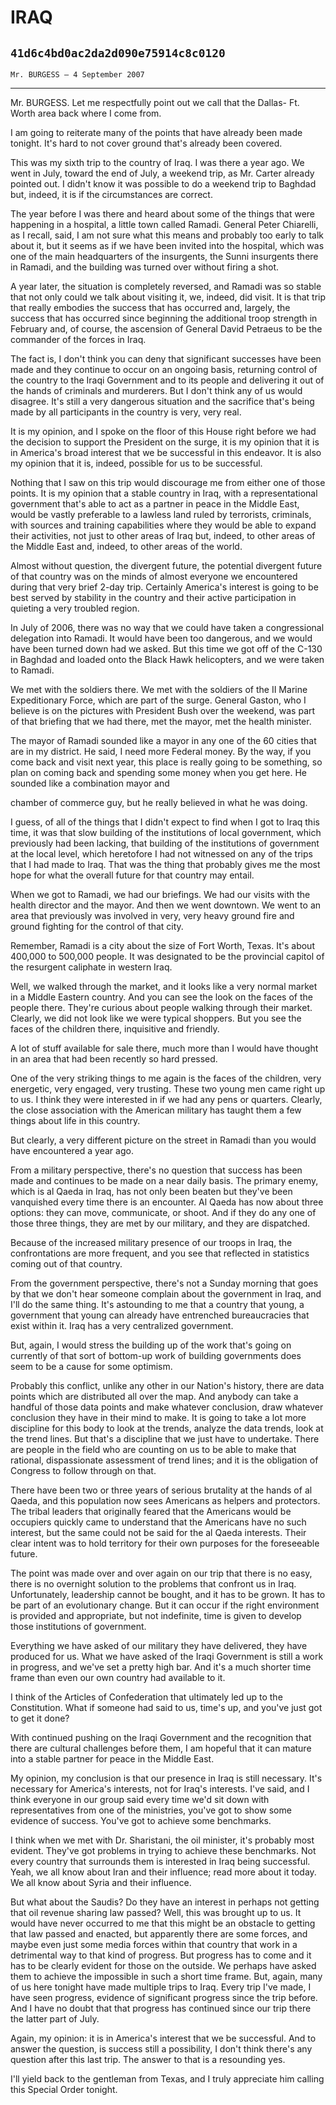 # IRAQ
## `41d6c4bd0ac2da2d090e75914c8c0120`
`Mr. BURGESS — 4 September 2007`

---


Mr. BURGESS. Let me respectfully point out we call that the Dallas-
Ft. Worth area back where I come from.

I am going to reiterate many of the points that have already been 
made tonight. It's hard to not cover ground that's already been 
covered.

This was my sixth trip to the country of Iraq. I was there a year 
ago. We went in July, toward the end of July, a weekend trip, as Mr. 
Carter already pointed out. I didn't know it was possible to do a 
weekend trip to Baghdad but, indeed, it is if the circumstances are 
correct.

The year before I was there and heard about some of the things that 
were happening in a hospital, a little town called Ramadi. General 
Peter Chiarelli, as I recall, said, I am not sure what this means and 
probably too early to talk about it, but it seems as if we have been 
invited into the hospital, which was one of the main headquarters of 
the insurgents, the Sunni insurgents there in Ramadi, and the building 
was turned over without firing a shot.

A year later, the situation is completely reversed, and Ramadi was so 
stable that not only could we talk about visiting it, we, indeed, did 
visit. It is that trip that really embodies the success that has 
occurred and, largely, the success that has occurred since beginning 
the additional troop strength in February and, of course, the ascension 
of General David Petraeus to be the commander of the forces in Iraq.

The fact is, I don't think you can deny that significant successes 
have been made and they continue to occur on an ongoing basis, 
returning control of the country to the Iraqi Government and to its 
people and delivering it out of the hands of criminals and murderers. 
But I don't think any of us would disagree. It's still a very dangerous 
situation and the sacrifice that's being made by all participants in 
the country is very, very real.

It is my opinion, and I spoke on the floor of this House right before 
we had the decision to support the President on the surge, it is my 
opinion that it is in America's broad interest that we be successful in 
this endeavor. It is also my opinion that it is, indeed, possible for 
us to be successful.

Nothing that I saw on this trip would discourage me from either one 
of those points. It is my opinion that a stable country in Iraq, with a 
representational government that's able to act as a partner in peace in 
the Middle East, would be vastly preferable to a lawless land ruled by 
terrorists, criminals, with sources and training capabilities where 
they would be able to expand their activities, not just to other areas 
of Iraq but, indeed, to other areas of the Middle East and, indeed, to 
other areas of the world.

Almost without question, the divergent future, the potential 
divergent future of that country was on the minds of almost everyone we 
encountered during that very brief 2-day trip. Certainly America's 
interest is going to be best served by stability in the country and 
their active participation in quieting a very troubled region.

In July of 2006, there was no way that we could have taken a 
congressional delegation into Ramadi. It would have been too dangerous, 
and we would have been turned down had we asked. But this time we got 
off of the C-130 in Baghdad and loaded onto the Black Hawk helicopters, 
and we were taken to Ramadi.

We met with the soldiers there. We met with the soldiers of the II 
Marine Expeditionary Force, which are part of the surge. General 
Gaston, who I believe is on the pictures with President Bush over the 
weekend, was part of that briefing that we had there, met the mayor, 
met the health minister.

The mayor of Ramadi sounded like a mayor in any one of the 60 cities 
that are in my district. He said, I need more Federal money. By the 
way, if you come back and visit next year, this place is really going 
to be something, so plan on coming back and spending some money when 
you get here. He sounded like a combination mayor and


chamber of commerce guy, but he really believed in what he was doing.

I guess, of all of the things that I didn't expect to find when I got 
to Iraq this time, it was that slow building of the institutions of 
local government, which previously had been lacking, that building of 
the institutions of government at the local level, which heretofore I 
had not witnessed on any of the trips that I had made to Iraq. That was 
the thing that probably gives me the most hope for what the overall 
future for that country may entail.



When we got to Ramadi, we had our briefings. We had our visits with 
the health director and the mayor. And then we went downtown. We went 
to an area that previously was involved in very, very heavy ground fire 
and ground fighting for the control of that city.

Remember, Ramadi is a city about the size of Fort Worth, Texas. It's 
about 400,000 to 500,000 people. It was designated to be the provincial 
capitol of the resurgent caliphate in western Iraq.

Well, we walked through the market, and it looks like a very normal 
market in a Middle Eastern country. And you can see the look on the 
faces of the people there. They're curious about people walking through 
their market. Clearly, we did not look like we were typical shoppers. 
But you see the faces of the children there, inquisitive and friendly.

A lot of stuff available for sale there, much more than I would have 
thought in an area that had been recently so hard pressed.

One of the very striking things to me again is the faces of the 
children, very energetic, very engaged, very trusting. These two young 
men came right up to us. I think they were interested in if we had any 
pens or quarters. Clearly, the close association with the American 
military has taught them a few things about life in this country.

But clearly, a very different picture on the street in Ramadi than 
you would have encountered a year ago.

From a military perspective, there's no question that success has 
been made and continues to be made on a near daily basis. The primary 
enemy, which is al Qaeda in Iraq, has not only been beaten but they've 
been vanquished every time there is an encounter. Al Qaeda has now 
about three options: they can move, communicate, or shoot. And if they 
do any one of those three things, they are met by our military, and 
they are dispatched.

Because of the increased military presence of our troops in Iraq, the 
confrontations are more frequent, and you see that reflected in 
statistics coming out of that country.

From the government perspective, there's not a Sunday morning that 
goes by that we don't hear someone complain about the government in 
Iraq, and I'll do the same thing. It's astounding to me that a country 
that young, a government that young can already have entrenched 
bureaucracies that exist within it. Iraq has a very centralized 
government.

But, again, I would stress the building up of the work that's going 
on currently of that sort of bottom-up work of building governments 
does seem to be a cause for some optimism.

Probably this conflict, unlike any other in our Nation's history, 
there are data points which are distributed all over the map. And 
anybody can take a handful of those data points and make whatever 
conclusion, draw whatever conclusion they have in their mind to make. 
It is going to take a lot more discipline for this body to look at the 
trends, analyze the data trends, look at the trend lines. But that's a 
discipline that we just have to undertake. There are people in the 
field who are counting on us to be able to make that rational, 
dispassionate assessment of trend lines; and it is the obligation of 
Congress to follow through on that.

There have been two or three years of serious brutality at the hands 
of al Qaeda, and this population now sees Americans as helpers and 
protectors. The tribal leaders that originally feared that the 
Americans would be occupiers quickly came to understand that the 
Americans have no such interest, but the same could not be said for the 
al Qaeda interests. Their clear intent was to hold territory for their 
own purposes for the foreseeable future.

The point was made over and over again on our trip that there is no 
easy, there is no overnight solution to the problems that confront us 
in Iraq. Unfortunately, leadership cannot be bought, and it has to be 
grown. It has to be part of an evolutionary change. But it can occur if 
the right environment is provided and appropriate, but not indefinite, 
time is given to develop those institutions of government.

Everything we have asked of our military they have delivered, they 
have produced for us. What we have asked of the Iraqi Government is 
still a work in progress, and we've set a pretty high bar. And it's a 
much shorter time frame than even our own country had available to it.

I think of the Articles of Confederation that ultimately led up to 
the Constitution. What if someone had said to us, time's up, and you've 
just got to get it done?

With continued pushing on the Iraqi Government and the recognition 
that there are cultural challenges before them, I am hopeful that it 
can mature into a stable partner for peace in the Middle East.

My opinion, my conclusion is that our presence in Iraq is still 
necessary. It's necessary for America's interests, not for Iraq's 
interests. I've said, and I think everyone in our group said every time 
we'd sit down with representatives from one of the ministries, you've 
got to show some evidence of success. You've got to achieve some 
benchmarks.

I think when we met with Dr. Sharistani, the oil minister, it's 
probably most evident. They've got problems in trying to achieve these 
benchmarks. Not every country that surrounds them is interested in Iraq 
being successful. Yeah, we all know about Iran and their influence; 
read more about it today. We all know about Syria and their influence.

But what about the Saudis? Do they have an interest in perhaps not 
getting that oil revenue sharing law passed? Well, this was brought up 
to us. It would have never occurred to me that this might be an 
obstacle to getting that law passed and enacted, but apparently there 
are some forces, and maybe even just some media forces within that 
country that work in a detrimental way to that kind of progress. But 
progress has to come and it has to be clearly evident for those on the 
outside. We perhaps have asked them to achieve the impossible in such a 
short time frame. But, again, many of us here tonight have made 
multiple trips to Iraq. Every trip I've made, I have seen progress, 
evidence of significant progress since the trip before. And I have no 
doubt that that progress has continued since our trip there the latter 
part of July.

Again, my opinion: it is in America's interest that we be successful. 
And to answer the question, is success still a possibility, I don't 
think there's any question after this last trip. The answer to that is 
a resounding yes.

I'll yield back to the gentleman from Texas, and I truly appreciate 
him calling this Special Order tonight.